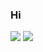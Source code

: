 ### Hi 
<img src="https://img.shields.io/badge/Python-66A3D2?style=for-the-badge&logo=Python&logoColor=black"/> <img src="https://img.shields.io/badge/postgresql-408DD2?style=for-the-badge&logo=postgesql&logoColor=black"/>

